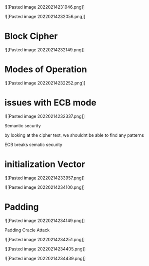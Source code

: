 ![[Pasted image 20220214231946.png]]

![[Pasted image 20220214232056.png]]

# Block Cipher

![[Pasted image 20220214232149.png]]

# Modes of Operation

![[Pasted image 20220214232252.png]]

# issues with ECB mode

![[Pasted image 20220214232337.png]]

Semantic security

by looking at the cipher text, we shouldnt be able to find any patterns

ECB breaks sematic security

# initialization Vector

![[Pasted image 20220214233957.png]]

![[Pasted image 20220214234100.png]]

# Padding

![[Pasted image 20220214234149.png]]

Padding Oracle Attack

![[Pasted image 20220214234251.png]]

![[Pasted image 20220214234405.png]]


![[Pasted image 20220214234439.png]]